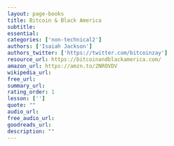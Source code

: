 ```yaml
---
layout: page-books
title: Bitcoin & Black America
subtitle: 
essential: 
categories: ['non-technical2']
authors: ['Isaiah Jackson']
authors_twitter: ['https://twitter.com/bitcoinzay']
resource_url: https://bitcoinandblackamerica.com/
amazon_url: https://amzn.to/2NROVDV
wikipedia_url: 
free_url: 
summary_url: 
rating_order: 1
lesson: ['']
quote: ""
audio_url: 
free_audio_url: 
goodreads_url: 
description: ""
---
```

